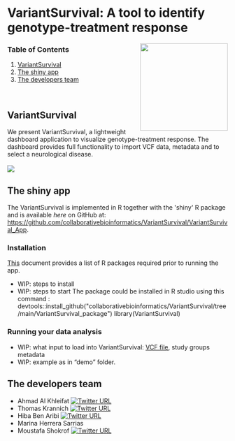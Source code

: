 # VariantSurvival: A tool to identify genotype-treatment response
<img src="https://user-images.githubusercontent.com/41301333/195215088-8404f200-8297-4322-a30f-c84f526aa620.png" width="200" height="200" align="right">

### Table of Contents
1. [VariantSurvival](#variantsurvival)
2. [The shiny app](#the-shiny-app)
3. [The developers team](#the-developers-team)
<br>


## VariantSurvival
We present VariantSurvival, a lightweight dashboard application to visualize genotype-treatment response.
The dashboard provides full functionality to import VCF data, metadata and to select a neurological disease.
<br><br>
<img src="https://github.com/collaborativebioinformatics/VariantSurvival/blob/main/img/VariantSurvival.svg">


## The shiny app
The VariantSurvival is implemented in R together with the 'shiny' R package and is available _here_ on GitHub at:<br>
https://github.com/collaborativebioinformatics/VariantSurvival/VariantSurvival_App.

### Installation
[This](https://github.com/collaborativebioinformatics/VariantSurvival/blob/main/requirements.txt) document provides a list of R packages required prior to running the app.
* WIP: steps to install
* WIP: steps to start
The package could be installed in R studio using this command :
devtools::install_github("collaborativebioinformatics/VariantSurvival/tree/main/VariantSurvival_package")
library(VariantSurvival)
### Running your data analysis
* WIP: what input to load into VariantSurvival: [VCF file](https://github.com/collaborativebioinformatics/VariantSurvival/blob/main/docs/preprocessing/prepareVCF.md), study groups metadata
* WIP: example as in “demo” folder.


## The developers team

* Ahmad Al Khleifat [![Twitter URL](https://img.shields.io/twitter/url/https/twitter.com/AhmadAlKhleifat.svg?style=social&label=Follow%20%40AhmadAlKhleifat)](https://twitter.com/AhmadAlKhleifat)
* Thomas Krannich [![Twitter URL](https://img.shields.io/twitter/url/https/twitter.com/krannich479.svg?style=social&label=Follow%20%40krannich479)](https://twitter.com/krannich479)
* Hiba Ben Aribi [![Twitter URL](https://img.shields.io/twitter/url/https/twitter.com/Hiba_BenAribi.svg?style=social&label=Follow%20%40Hiba_BenAribi)](https://twitter.com/Hiba_BenAribi)
* Marina Herrera Sarrias
* Moustafa Shokrof [![Twitter URL](https://img.shields.io/twitter/url/https/twitter.com/mostafashokrof2.svg?style=social&label=Follow%20%40mostafashokrof2)](https://twitter.com/mostafashokrof2)


